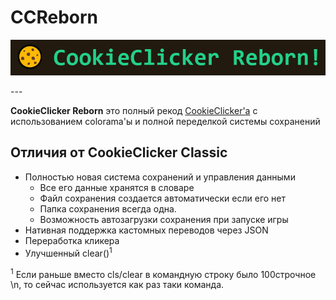 # CCReborn

<p align=center>
    <img src="logo.jpg"> <!--дабля потом пикчу загружу <--!>
</p>
---

**CookieClicker Reborn** это полный рекод <a href="https://github.com/watermelon46/CookieClicker">CookieClicker'a</a>
с использованием colorama'ы и полной переделкой системы сохранений

## Отличия от CookieClicker Classic

- Полностью новая система сохранений и управления данными
  - Все его данные хранятся в словаре
  - Файл сохранения создается автоматически если его нет
  - Папка сохранения всегда одна.
  - Возможность автозагрузки сохранения при запуске игры
- Нативная поддержка кастомных переводов через JSON
- Переработка кликера
- Улучшенный clear()<sup>1</sup>

<sup>1</sup> Если раньше вместо cls/clear в командную строку было 100строчное \n, то сейчас используется как раз таки команда.
